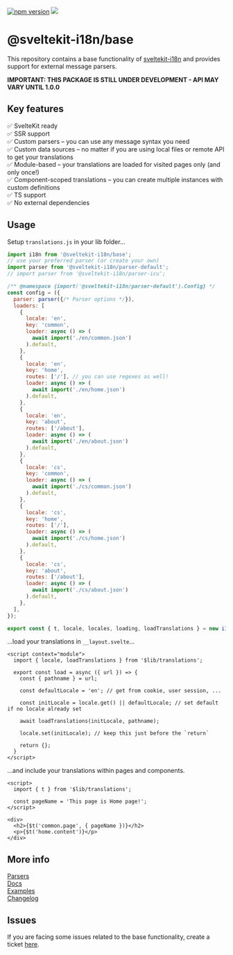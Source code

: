 

[![npm version](https://badge.fury.io/js/@sveltekit-i18n%2Fbase.svg)](https://badge.fury.io/js/@sveltekit-i18n%2Fbase) ![](https://github.com/sveltekit-i18n/base/workflows/Tests/badge.svg)

# @sveltekit-i18n/base
This repository contains a base functionality of [sveltekit-i18n](https://github.com/sveltekit-i18n/lib) and provides support for external message parsers.

__IMPORTANT: THIS PACKAGE IS STILL UNDER DEVELOPMENT - API MAY VARY UNTIL 1.0.0__

## Key features

✅ SvelteKit ready\
✅ SSR support\
✅ Custom parsers – you can use any message syntax you need\
✅ Custom data sources – no matter if you are using local files or remote API to get your translations\
✅ Module-based – your translations are loaded for visited pages only (and only once!)\
✅ Component-scoped translations – you can create multiple instances with custom definitions\
✅ TS support\
✅ No external dependencies

## Usage

Setup `translations.js` in your lib folder...
```javascript
import i18n from '@sveltekit-i18n/base';
// use your preferred parser (or create your own)
import parser from '@sveltekit-i18n/parser-default';
// import parser from '@sveltekit-i18n/parser-icu';

/** @namespace {import('@sveltekit-i18n/parser-default').Config} */
const config = ({
  parser: parser({/* Parser options */}),
  loaders: [
    {
      locale: 'en',
      key: 'common',
      loader: async () => (
        await import('./en/common.json')
      ).default,
    },
    {
      locale: 'en',
      key: 'home',
      routes: ['/'], // you can use regexes as well!
      loader: async () => (
        await import('./en/home.json')
      ).default,
    },
    {
      locale: 'en',
      key: 'about',
      routes: ['/about'],
      loader: async () => (
        await import('./en/about.json')
      ).default,
    },
    {
      locale: 'cs',
      key: 'common',
      loader: async () => (
        await import('./cs/common.json')
      ).default,
    },
    {
      locale: 'cs',
      key: 'home',
      routes: ['/'],
      loader: async () => (
        await import('./cs/home.json')
      ).default,
    },
    {
      locale: 'cs',
      key: 'about',
      routes: ['/about'],
      loader: async () => (
        await import('./cs/about.json')
      ).default,
    },
  ],
});

export const { t, locale, locales, loading, loadTranslations } = new i18n(config);
```

...load your translations in `__layout.svelte`...

```svelte
<script context="module">
  import { locale, loadTranslations } from '$lib/translations';

  export const load = async ({ url }) => {
    const { pathname } = url;

    const defaultLocale = 'en'; // get from cookie, user session, ...
    
    const initLocale = locale.get() || defaultLocale; // set default if no locale already set

    await loadTranslations(initLocale, pathname);

    locale.set(initLocale); // keep this just before the `return`

    return {};
  }
</script>
```

...and include your translations within pages and components.

```svelte
<script>
  import { t } from '$lib/translations';

  const pageName = 'This page is Home page!';
</script>

<div>
  <h2>{$t('common.page', { pageName })}</h2>
  <p>{$t('home.content')}</p>
</div>
```


## More info
[Parsers](https://github.com/sveltekit-i18n/parsers)\
[Docs](https://github.com/sveltekit-i18n/base/tree/master/docs/README.md)\
[Examples](https://github.com/sveltekit-i18n/lib/tree/master/examples#parsers)\
[Changelog](https://github.com/sveltekit-i18n/base/releases)


## Issues
If you are facing some issues related to the base functionality, create a ticket [here](https://github.com/sveltekit-i18n/lib/issues).
